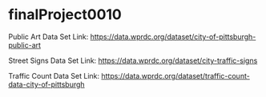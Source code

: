 # finalProject0010

Public Art Data Set Link: https://data.wprdc.org/dataset/city-of-pittsburgh-public-art

Street Signs Data Set Link: https://data.wprdc.org/dataset/city-traffic-signs

Traffic Count Data Set Link: https://data.wprdc.org/dataset/traffic-count-data-city-of-pittsburgh
